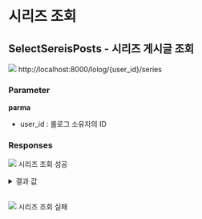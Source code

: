 # 시리즈 조회

## SelectSereisPosts - 시리즈 게시글 조회

<img src="https://img.shields.io/badge/GET-blue?style=plastic&logo=appveyor&logo=GET"/> http://localhost:8000/lolog/{user_id}/series

### Parameter

**parma**

- user_id : 롤로그 소유자의 ID

### Responses

<img src="https://img.shields.io/badge/200-519800?style=plastic&logo=appveyor&logo=200"/> 시리즈 조회 성공

<details>
<summary>결과 값</summary>
<div markdown="1">

```json
{
  "statusCode": 200,
  "series": [
    {
      "series_series_name": "시리즈 이름",
      "series_post_count": 1,
      "series_create_at": "2022-11-24T11:10:08.272Z",
      "post_thumbnail": "",
      "series_id": 2
    }
  ]
}
```

- series_series_name : 시리즈의 이름
- series_post_count : 시리즈에 포함된 게시글의 수
- series_create_at : 시리즈의 생성일
- post_thumbnail : 게시글의 썸네일. 정렬 순서가 첫번째로 지정된 게시글의 썸네일을 가지고 옴.
- series_id : 해당 시리즈의 ID

</div>
</details>

<br>

<img src="https://img.shields.io/badge/403-DB3A00?style=plastic&logo=appveyor&logo=403"/> 시리즈 조회 실패

